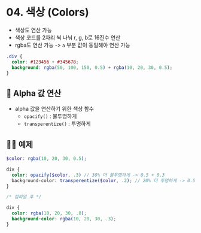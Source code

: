# 04. 색상 (Colors)

- 색상도 연산 가능
- 색상 코드를 2자리 씩 나눠 r, g, b로 16진수 연산
- rgba도 연산 가능 -> `a` 부분 값이 동일해야 연산 가능

```scss
.div {
  color: #123456 + #345678;
  background: rgba(50, 100, 150, 0.5) + rgba(10, 20, 30, 0.5);
}
```

## 📝 Alpha 값 연산

- alpha 값을 연산하기 위한 색상 함수
  - `opacify()` : 불투명하게
  - `transperentize()` : 투명하게

## 👩‍💻 예제

```scss
$color: rgba(10, 20, 30, 0.5);

div {
  color: opacify($color, .3) // 30% 더 불투명하게 -> 0.5 + 0.3
  background-color: transperentize($color, .2); // 20% 더 투명하게 -> 0.5 - 0.2
}

/* 컴파일 후 */

div {
  color: rgba(10, 20, 30, .8);
  background-color: rgba(10, 20, 30, .3);
}
```
